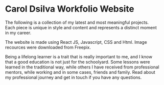 # Carol Dsilva Workfolio Website

The following is a collection of my latest and most meaningful projects. Each piece is unique in style and content and represents a distinct moment in my career.

The website is made using React JS, Javascript, CSS and Html. Image recources were downloaded from Freepix.

Being a lifelong learner is a trait that is really important to me, and I know that a good education is not just for the schoolyard. Some lessons were learned in the traditional way, while others I have received from professional mentors, while working and in some cases, friends and family. Read about my professional journey and get in touch if you have any questions.

